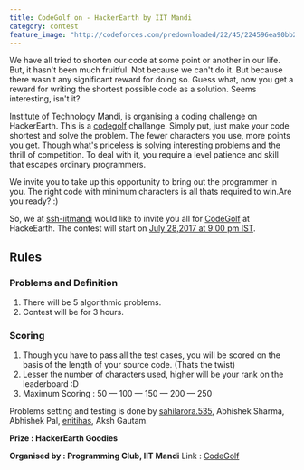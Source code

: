 ```yaml
---
title: CodeGolf on - HackerEarth by IIT Mandi
category: contest
feature_image: "http://codeforces.com/predownloaded/22/45/224596ea90bb265ff1333e675b8a2be0435fdd2e.jpg"
---
```


We have all tried to shorten our code at some point or another in our life. But, it hasn't been much fruitful. Not because we can't do it. But because there wasn't any significant reward for doing so.
Guess what, now you get a reward for writing the shortest possible code as a solution. Seems interesting, isn't it?

Institute of Technology Mandi, is organising a coding challenge on HackerEarth. This  is a [codegolf](https://en.wikipedia.org/wiki/Code_golf) challange. Simply put, just make your code shortest and solve the problem. The fewer characters you use, more points you get.
Though what's priceless is solving interesting problems and the thrill of competition. To deal with it, you require a level patience and skill that escapes ordinary programmers.

We invite you to take up this opportunity to bring out the programmer in you. The right code with minimum characters is all thats required to win.Are you ready? :)
<!-- more -->

So, we at [ssh-iitmandi](https://ssh-iitmandi.github.io) would like to invite you all for  [CodeGolf](https://www.hackerearth.com/challenge/college/iitmandi/) at HackeEarth. The contest will start on [July 28,2017 at 9:00 pm IST](https://www.timeanddate.com/worldclock/fixedtime.html?msg=CodeGolf&iso=20170728T21&p1=176&ah=3).

## Rules
### Problems and Definition
   1. There will be 5 algorithmic problems.
   2. Contest will be for 3 hours.

### Scoring

  1. Though you have to pass all the test cases, you will be scored on the basis of the length of your source code. (Thats the twist)
  2. Lesser the number of characters used, higher will be your rank on the leaderboard :D
  3. Maximum Scoring : 50 — 100 — 150 — 200 — 250
<!--more-->
Problems setting and testing is done by [sahilarora.535](http://codeforces.com/profile/sahilarora.535), Abhishek Sharma, Abhishek Pal, [enitihas](http://codeforces.com/profile/enitihas), Aksh Gautam.

__Prize : HackerEarth Goodies__
<!--more-->
__Organised by : Programming Club, IIT Mandi__
Link : [CodeGolf](https://www.hackerearth.com/challenge/college/iitmandi/)
